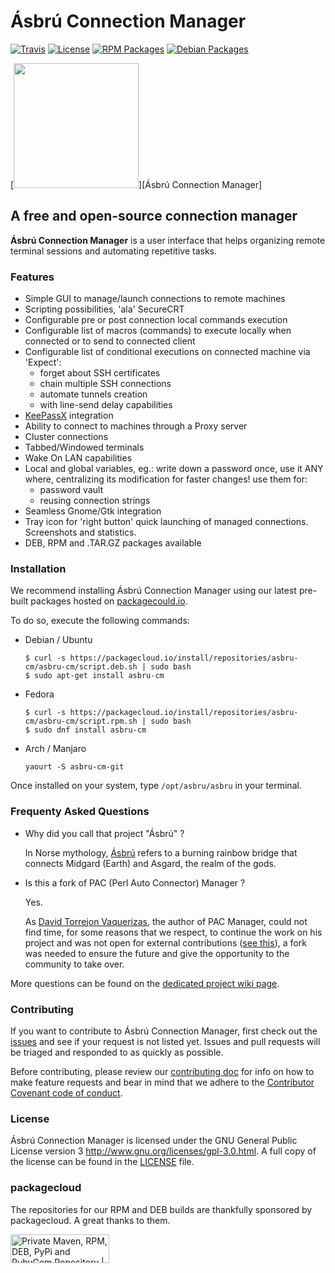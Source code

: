 # Ásbrú Connection Manager

[![Travis][travis-badge]][travis-url]
[![License][license-badge]][license-url]
[![RPM Packages][rpm-badge]][rpm-url]
[![Debian Packages][deb-badge]][deb-url]

[<img src="https://www.asbru-cm.net/assets/img/asbru-logo-200.png" aligh="right" width="200px" height="200px" />][Ásbrú Connection Manager]

## A free and open-source connection manager

**Ásbrú Connection Manager** is a user interface that helps organizing remote terminal sessions and automating repetitive tasks.

### Features

- Simple GUI to manage/launch connections to remote machines
- Scripting possibilities, 'ala' SecureCRT
- Configurable pre or post connection local commands execution
- Configurable list of macros (commands) to execute locally when connected or to send to connected client
- Configurable list of conditional executions on connected machine via 'Expect':
  - forget about SSH certificates
  - chain multiple SSH connections
  - automate tunnels creation
  - with line-send delay capabilities
- [KeePassX](https://www.keepassx.org/) integration
- Ability to connect to machines through a Proxy server
- Cluster connections
- Tabbed/Windowed terminals
- Wake On LAN capabilities
- Local and global variables, eg.: write down a password once, use it ANY where, centralizing its modification for faster changes! use them for:
  - password vault
  - reusing connection strings
- Seamless Gnome/Gtk integration
- Tray icon for 'right button' quick launching of managed connections. Screenshots and statistics.
- DEB, RPM and .TAR.GZ packages available

### Installation

We recommend installing Ásbrú Connection Manager using our latest pre-built packages hosted on [packagecould.io](https://packagecloud.io/).

To do so, execute the following commands:

- Debian / Ubuntu

  ````
  $ curl -s https://packagecloud.io/install/repositories/asbru-cm/asbru-cm/script.deb.sh | sudo bash
  $ sudo apt-get install asbru-cm
  ````

- Fedora

  ````
  $ curl -s https://packagecloud.io/install/repositories/asbru-cm/asbru-cm/script.rpm.sh | sudo bash
  $ sudo dnf install asbru-cm
  ````

- Arch / Manjaro

  ````
  yaourt -S asbru-cm-git
  ````

Once installed on your system, type ````/opt/asbru/asbru```` in your terminal.

### Frequenty Asked Questions

- Why did you call that project "Ásbrú" ?

  In Norse mythology, [Ásbrú](https://en.wikipedia.org/wiki/Bifr%C3%B6st) refers to a burning rainbow bridge that connects Midgard (Earth) and Asgard, the realm of the gods.

- Is this a fork of PAC (Perl Auto Connector) Manager ?

  Yes.

  As [David Torrejon Vaquerizas](https://github.com/perseo22), the author of PAC Manager, could not find time, for some reasons that we respect, to continue the work on his project and was not open for external contributions ([see this](https://github.com/perseo22/pacmanager/issues/57)), a fork was needed to ensure the future and give the opportunity to the community to take over.

More questions can be found on the [dedicated project wiki page](https://github.com/asbru-cm/asbru-cm/wiki/Frequently-Asked-Questions).

### Contributing

If you want to contribute to Ásbrú Connection Manager, first check out the [issues](https://github.com/asbru-cm/asbru-cm/issues) and see if your request is not listed yet.  Issues and pull requests will be triaged and responded to as quickly as possible.

Before contributing, please review our [contributing doc](https://github.com/asbru-cm/asbru-cm/blob/master/CONTRIBUTING.md) for info on how to make feature requests and bear in mind that we adhere to the [Contributor Covenant code of conduct](https://github.com/asbru-cm/asbru-cm/blob/master/CODE_OF_CONDUCT.md).

### License

Ásbrú Connection Manager is licensed under the GNU General Public License version 3 <http://www.gnu.org/licenses/gpl-3.0.html>.  A full copy of the license can be found in the [LICENSE](https://github.com/asbru-cm/asbru-cm/blob/master/LICENSE) file.

### packagecloud

The repositories for our RPM and DEB builds are thankfully sponsored by packagecloud. A great thanks to them.

<a title="Private Maven, RPM, DEB, PyPi and RubyGem Repository | packagecloud" href="https://packagecloud.io/"><img height="46" width="158" alt="Private Maven, RPM, DEB, PyPi and RubyGem Repository | packagecloud" src="https://packagecloud.io/images/packagecloud-badge.png" /></a>

[travis-badge]: https://travis-ci.org/asbru-cm/asbru-cm.svg?branch=master
[travis-url]: https://travis-ci.org/asbru-cm/asbru-cm
[license-badge]: https://img.shields.io/badge/License-GPL--3-orange.svg?style=flat
[license-url]: LICENSE
[deb-badge]: https://img.shields.io/badge/Packages-Debian-red.svg?style=flat
[deb-url]: https://packagecloud.io/asbru-cm/asbru-cm?filter=debs
[rpm-badge]: https://img.shields.io/badge/Packages-RPM-blue.svg?style=flat
[rpm-url]: https://packagecloud.io/asbru-cm/asbru-cm?filter=rpms
